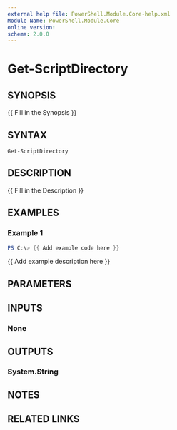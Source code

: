 ```yaml
---
external help file: PowerShell.Module.Core-help.xml
Module Name: PowerShell.Module.Core
online version:
schema: 2.0.0
---
```


# Get-ScriptDirectory

## SYNOPSIS
{{ Fill in the Synopsis }}

## SYNTAX

```
Get-ScriptDirectory
```

## DESCRIPTION
{{ Fill in the Description }}

## EXAMPLES

### Example 1
```powershell
PS C:\> {{ Add example code here }}
```

{{ Add example description here }}

## PARAMETERS

## INPUTS

### None

## OUTPUTS

### System.String

## NOTES

## RELATED LINKS
